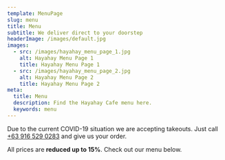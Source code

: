 ```yaml
---
template: MenuPage
slug: menu
title: Menu
subtitle: We deliver direct to your doorstep
headerImage: /images/default.jpg
images:
  - src: /images/hayahay_menu_page_1.jpg
    alt: Hayahay Menu Page 1
    title: Hayahay Menu Page 1
  - src: /images/hayahay_menu_page_2.jpg
    alt: Hayahay Menu Page 2
    title: Hayahay Menu Page 2
meta:
  title: Menu
  description: Find the Hayahay Cafe menu here.
  keywords: menu
---
```

Due to the current COVID-19 situation we are accepting takeouts. Just call <a class="btn btn-primary btn-sm" href="tel:+639165290283">+63 916 529 0283</a> and give us your order.

All prices are **reduced up to 15%**. Check out our menu below.
